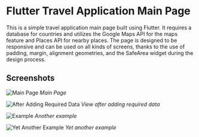 # Flutter Travel Application Main Page

This is a simple travel application main page built using Flutter. It requires a database for countries and utilizes the Google Maps API for the maps feature and Places API for nearby places. The page is designed to be responsive and can be used on all kinds of screens, thanks to the use of padding, margin, alignment geometries, and the SafeArea widget during the design process.

## Screenshots

![Main Page](https://github.com/ArifKuru/Flutter_Travel_Application_Main_Page/assets/125080971/ebb0c9d0-eab4-4b39-a624-dcbb78d8fa7f)
*Main Page*

![After Adding Required Data](https://github.com/ArifKuru/Flutter_Travel_Application_Main_Page/assets/125080971/682a69e5-6a4b-424d-91d1-6a5e8a1f7ea7)
*View after adding required data*

![Example](https://github.com/ArifKuru/Flutter_Travel_Application_Main_Page/assets/125080971/2feb8f4c-838b-4f5c-8b3e-f999b46ad565)
*Another example*

![Yet Another Example](https://github.com/ArifKuru/Flutter_Travel_Application_Main_Page/assets/125080971/e144053d-6efb-44d4-96dd-667a25057f61)
*Yet another example*
